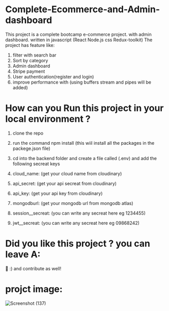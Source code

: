 # Complete-Ecommerce-and-Admin-dashboard
This project is a complete bootcamp e-commerce project. with admin dashboard. written in javascript (React Node.js css Redux-toolkit)
The project has feature like: 

1) filter with search bar  
2) Sort by category
3) Admin dashboard
4) Stripe payment
5) User authentication(register and login)
6) improve performance with (using buffers stream and pipes will be added)

# How can you Run this project in your local environment ?
1) clone the repo
2) run the command npm install (this wiil install all the packages in the packege.json file)
3) cd into the backend folder and create a file called (.env) and add the following secreat keys

1) cloud_name: (get your cloud name from cloudinary)
2) api_secret: (get your api secreat from cloudinary)
3) api_key:    (get your api key from cloudinary)
4) mongodburl:  (get your mongodb url from mongodb atlas)
5) session__secreat: (you can write any secreat here eg 1234455)
6) jwt__secreat: (you can write any secreat here eg 09868242)
   
# Did you like this project ? you can leave A:
🌟 :) and contribute as well!

# projct image:
![Screenshot (137)](https://user-images.githubusercontent.com/104143398/210358730-b924bd24-3378-442c-9bd6-e28273a849f0.png)
